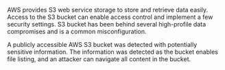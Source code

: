 AWS provides S3 web service storage to store and retrieve data easily.
Access to the S3 bucket can enable access control and implement a few security
settings. S3 bucket has been behind several high-profile data compromises and is a common misconfiguration.

A publicly accessible AWS S3 bucket was detected with potentially sensitive information. The information was detected as the bucket
enables file listing, and an attacker can navigate all content in the bucket.
